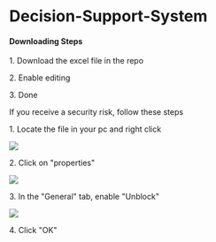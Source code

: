 # Decision-Support-System
<h4>Downloading Steps</h4>

<p>1. Download the excel file in the repo</p>
<p>2. Enable editing</p>
<p>3. Done</p>

If you receive a security risk, follow these steps
<p>1. Locate the file in your pc and right click</p>
<img src="https://cdn.discordapp.com/attachments/715319623637270638/1069460785371287692/image.png"/>
<p>2. Click on "properties"</p>
<img src="https://cdn.discordapp.com/attachments/715319623637270638/1069460854044626974/image.png"/>
<p>3. In the "General" tab, enable "Unblock"</p>
<img src="https://cdn.discordapp.com/attachments/715319623637270638/1069460920629219379/image.png"/>
<p>4. Click "OK"</p>
